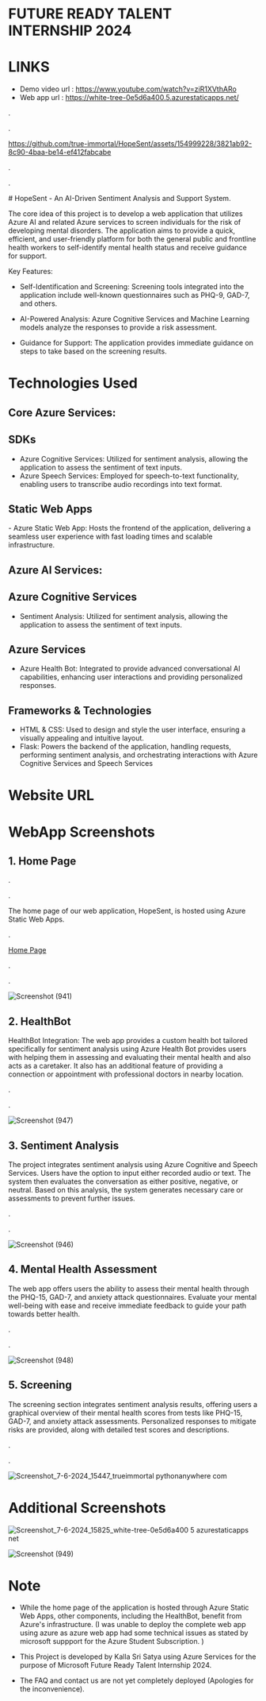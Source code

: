 # FUTURE READY TALENT INTERNSHIP 2024
# LINKS
- Demo video url : https://www.youtube.com/watch?v=ziR1XVthARo
- Web app url : https://white-tree-0e5d6a400.5.azurestaticapps.net/
<p>.</p>
<p>.</p>



https://github.com/true-immortal/HopeSent/assets/154999228/3821ab92-8c90-4baa-be14-ef412fabcabe



  <p>.</p>
<p>.</p>
# HopeSent
- An AI-Driven Sentiment Analysis and Support System.

The core idea of this project is to develop a web application that utilizes Azure AI and related Azure services to screen individuals for the risk of developing mental disorders. The application aims to provide a quick, efficient, and user-friendly platform for both the general public and frontline health workers to self-identify mental health status and receive guidance for support.

Key Features:

- Self-Identification and Screening:
Screening tools integrated into the application include well-known questionnaires such as PHQ-9, GAD-7, and others.

- AI-Powered Analysis:
Azure Cognitive Services and Machine Learning models analyze the responses to provide a risk assessment.

- Guidance for Support:
The application provides immediate guidance on steps to take based on the screening results.

# Technologies Used

<h2>Core Azure Services:</h2>
<h2>SDKs</h2>

- Azure Cognitive Services: Utilized for sentiment analysis, allowing the application to assess the sentiment of text inputs.
- Azure Speech Services: Employed for speech-to-text functionality, enabling users to transcribe audio recordings into text format.

<h2>Static Web Apps</h2>
- Azure Static Web App: Hosts the frontend of the application, delivering a seamless user experience with fast loading times and scalable infrastructure.

<h2>Azure AI Services:</h2>

<h2>Azure Cognitive Services</h2>

- Sentiment Analysis: Utilized for sentiment analysis, allowing the application to assess the sentiment of text inputs.

<h2>Azure Services</h2>

- Azure Health Bot: Integrated to provide advanced conversational AI capabilities, enhancing user interactions and providing personalized responses.

<h2>Frameworks & Technologies</h2>

- HTML & CSS: Used to design and style the user interface, ensuring a visually appealing and intuitive layout.
- Flask: Powers the backend of the application, handling requests, performing sentiment analysis, and orchestrating interactions with Azure Cognitive Services and Speech Services

# Website URL

  # WebApp Screenshots

<h2>1. Home Page</h2>
<p>.</p>
<p>.</p>
The home page of our web application, HopeSent, is hosted using Azure Static Web Apps. 
<p>.</p>
<a href="https://white-tree-0e5d6a400.5.azurestaticapps.net/">Home Page</a><br>
<p>.</p>
<p>.</p>
     
![Screenshot (941)](https://github.com/true-immortal/HopeSent/assets/154999228/fe45d9d3-e163-42a0-ba9b-4900e19aca56)

<h2>2. HealthBot</h2>
      HealthBot Integration: The web app provides a custom health bot tailored specifically for sentiment analysis using Azure Health Bot provides users with helping them in assessing and evaluating their mental health and also acts as a caretaker.
      It also has an additional feature of providing a connection or appointment with professional doctors in nearby location.
<p>.</p>
<p>.</p>

![Screenshot (947)](https://github.com/true-immortal/HopeSent/assets/154999228/faa2b93f-c9a8-4f36-a3fb-c5fb98ae6d39)

<h2>3. Sentiment Analysis</h2>
The project integrates sentiment analysis using Azure Cognitive and Speech Services. Users have the option to input either recorded audio or text. The system then evaluates the conversation as either positive, negative, or neutral. Based on this analysis, the system generates necessary care or assessments to prevent further issues.
<p>.</p>
<p>.</p>

![Screenshot (946)](https://github.com/true-immortal/HopeSent/assets/154999228/74bb5de0-1a25-4026-be9a-f060173d44e0)

<h2>4. Mental Health Assessment </h2>
The web app offers users the ability to assess their mental health through the PHQ-15, GAD-7, and anxiety attack questionnaires. Evaluate your mental well-being with ease and receive immediate feedback to guide your path towards better health.
<p>.</p>
<p>.</p>

![Screenshot (948)](https://github.com/true-immortal/HopeSent/assets/154999228/326a2034-dec3-4369-8428-d7a359a46cdc)

<h2>5. Screening</h2>
The screening section integrates sentiment analysis results, offering users a graphical overview of their mental health scores from tests like PHQ-15, GAD-7, and anxiety attack assessments. Personalized responses to mitigate risks are provided, along with detailed test scores and descriptions.
<p>.</p>
<p>.</p>

![Screenshot_7-6-2024_15447_trueimmortal pythonanywhere com](https://github.com/true-immortal/HopeSent/assets/154999228/a17aa310-2aa3-4f60-9b5e-41f5b1c6d921)


# Additional Screenshots


![Screenshot_7-6-2024_15825_white-tree-0e5d6a400 5 azurestaticapps net](https://github.com/true-immortal/HopeSent/assets/154999228/3f3204e4-d632-4ef2-8f7f-e57d29e2bbaa)



![Screenshot (949)](https://github.com/true-immortal/HopeSent/assets/154999228/c5cc406f-b138-429a-8bdd-7b0ea14130bc)


# Note
- While the home page of the application is hosted through Azure Static Web Apps, other components, including the HealthBot, benefit from Azure's infrastructure.
(I was unable to deploy the complete web app using azure as azure web app  had some technical issues as stated by microsoft suppport for the Azure Student Subscription. )

- This Project is developed by Kalla Sri Satya using Azure Services for the purpose of Microsoft Future Ready Talent Internship 2024.

- The FAQ and contact us are not yet completely deployed (Apologies for the inconvenience).

